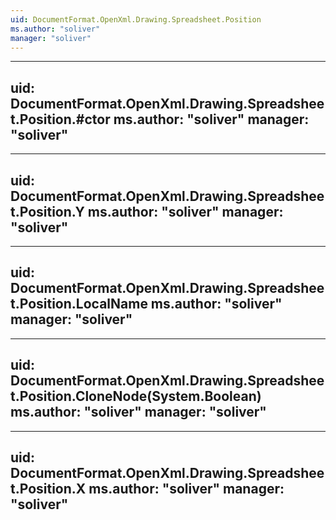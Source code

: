 ```yaml
---
uid: DocumentFormat.OpenXml.Drawing.Spreadsheet.Position
ms.author: "soliver"
manager: "soliver"
---
```


---
uid: DocumentFormat.OpenXml.Drawing.Spreadsheet.Position.#ctor
ms.author: "soliver"
manager: "soliver"
---

---
uid: DocumentFormat.OpenXml.Drawing.Spreadsheet.Position.Y
ms.author: "soliver"
manager: "soliver"
---

---
uid: DocumentFormat.OpenXml.Drawing.Spreadsheet.Position.LocalName
ms.author: "soliver"
manager: "soliver"
---

---
uid: DocumentFormat.OpenXml.Drawing.Spreadsheet.Position.CloneNode(System.Boolean)
ms.author: "soliver"
manager: "soliver"
---

---
uid: DocumentFormat.OpenXml.Drawing.Spreadsheet.Position.X
ms.author: "soliver"
manager: "soliver"
---
